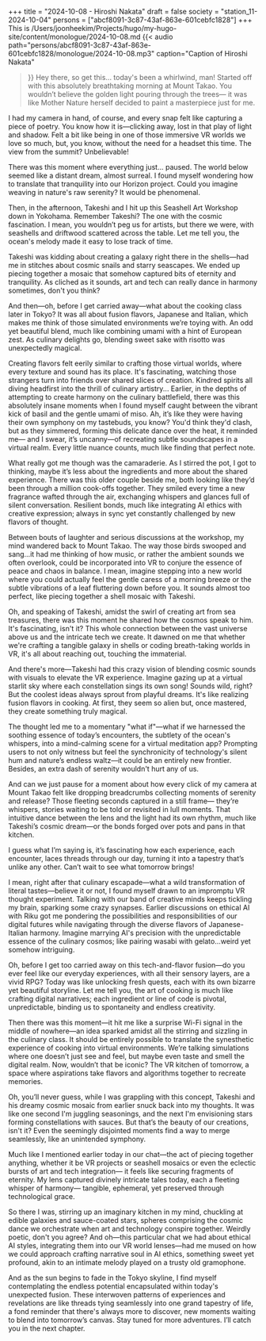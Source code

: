 +++
title = "2024-10-08 - Hiroshi Nakata"
draft = false
society = "station_11-2024-10-04"
persons = ["abcf8091-3c87-43af-863e-601cebfc1828"]
+++
This is /Users/joonheekim/Projects/hugo/my-hugo-site/content/monologue/2024-10-08.md
{{< audio
    path="persons/abcf8091-3c87-43af-863e-601cebfc1828/monologue/2024-10-08.mp3" 
    caption="Caption of Hiroshi Nakata"
>}}
Hey there, so get this...
today's been a whirlwind, man! Started off with this absolutely breathtaking morning at Mount Takao. You wouldn’t believe the golden light pouring through the trees— it was like Mother Nature herself decided to paint a masterpiece just for me. 

I had my camera in hand, of course, and every snap felt like capturing a piece of poetry. You know how it is—clicking away, lost in that play of light and shadow. Felt a bit like being in one of those immersive VR worlds we love so much, but, you know, without the need for a headset this time. The view from the summit? Unbelievable! 

There was this moment where everything just... paused. The world below seemed like a distant dream, almost surreal. I found myself wondering how to translate that tranquility into our Horizon project. Could you imagine weaving in nature's raw serenity? It would be phenomenal.

Then, in the afternoon, Takeshi and I hit up this Seashell Art Workshop down in Yokohama. Remember Takeshi? The one with the cosmic fascination. I mean, you wouldn’t peg us for artists, but there we were, with seashells and driftwood scattered across the table. Let me tell you, the ocean's melody made it easy to lose track of time. 

Takeshi was kidding about creating a galaxy right there in the shells—had me in stitches about cosmic snails and starry seascapes. We ended up piecing together a mosaic that somehow captured bits of eternity and tranquility. As cliched as it sounds, art and tech can really dance in harmony sometimes, don't you think?

And then—oh, before I get carried away—what about the cooking class later in Tokyo? It was all about fusion flavors, Japanese and Italian, which makes me think of those simulated environments we’re toying with. An odd yet beautiful blend, much like combining umami with a hint of European zest. As culinary delights go, blending sweet sake with risotto was unexpectedly magical.

Creating flavors felt eerily similar to crafting those virtual worlds, where every texture and sound has its place. It's fascinating, watching those strangers turn into friends over shared slices of creation. Kindred spirits all diving headfirst into the thrill of culinary artistry...
Earlier, in the depths of attempting to create harmony on the culinary battlefield, there was this absolutely insane moments when I found myself caught between the vibrant kick of basil and the gentle umami of miso. Ah, it’s like they were having their own symphony on my tastebuds, you know? You'd think they'd clash, but as they simmered, forming this delicate dance over the heat, it reminded me— and I swear, it’s uncanny—of recreating subtle soundscapes in a virtual realm. Every little nuance counts, much like finding that perfect note. 

What really got me though was the camaraderie. As I stirred the pot, I got to thinking, maybe it’s less about the ingredients and more about the shared experience. There was this older couple beside me, both looking like they’d been through a million cook-offs together. They smiled every time a new fragrance wafted through the air, exchanging whispers and glances full of silent conversation. Resilient bonds, much like integrating AI ethics with creative expression; always in sync yet constantly challenged by new flavors of thought.

Between bouts of laughter and serious discussions at the workshop, my mind wandered back to Mount Takao. The way those birds swooped and sang…it had me thinking of how music, or rather the ambient sounds we often overlook, could be incorporated into VR to conjure the essence of peace and chaos in balance. I mean, imagine stepping into a new world where you could actually feel the gentle caress of a morning breeze or the subtle vibrations of a leaf fluttering down before you. It sounds almost too perfect, like piecing together a shell mosaic with Takeshi.

Oh, and speaking of Takeshi, amidst the swirl of creating art from sea treasures, there was this moment he shared how the cosmos speak to him. It's fascinating, isn't it? This whole connection between the vast universe above us and the intricate tech we create. It dawned on me that whether we're crafting a tangible galaxy in shells or coding breath-taking worlds in VR, it's all about reaching out, touching the immaterial.

And there's more—Takeshi had this crazy vision of blending cosmic sounds with visuals to elevate the VR experience. Imagine gazing up at a virtual starlit sky where each constellation sings its own song! Sounds wild, right? But the coolest ideas always sprout from playful dreams. It's like realizing fusion flavors in cooking. At first, they seem so alien but, once mastered, they create something truly magical.

The thought led me to a momentary "what if"—what if we harnessed the soothing essence of today’s encounters, the subtlety of the ocean's whispers, into a mind-calming scene for a virtual meditation app? Prompting users to not only witness but feel the synchronicity of technology's silent hum and nature’s endless waltz—it could be an entirely new frontier. Besides, an extra dash of serenity wouldn't hurt any of us.


And can we just pause for a moment about how every click of my camera at Mount Takao felt like dropping breadcrumbs collecting moments of serenity and release? Those fleeting seconds captured in a still frame— they’re whispers, stories waiting to be told or revisited in lull moments. That intuitive dance between the lens and the light had its own rhythm, much like Takeshi’s cosmic dream—or the bonds forged over pots and pans in that kitchen. 

I guess what I’m saying is, it’s fascinating how each experience, each encounter, laces threads through our day, turning it into a tapestry that’s unlike any other. Can’t wait to see what tomorrow brings!


I mean, right after that culinary escapade—what a wild transformation of literal tastes—believe it or not, I found myself drawn to an impromptu VR thought experiment. Talking with our band of creative minds keeps tickling my brain, sparking some crazy synapses. Earlier discussions on ethical AI with Riku got me pondering the possibilities and responsibilities of our digital futures while navigating through the diverse flavors of Japanese-Italian harmony. Imagine marrying AI's precision with the unpredictable essence of the culinary cosmos; like pairing wasabi with gelato...weird yet somehow intriguing.

Oh, before I get too carried away on this tech-and-flavor fusion—do you ever feel like our everyday experiences, with all their sensory layers, are a vivid RPG? Today was like unlocking fresh quests, each with its own bizarre yet beautiful storyline. Let me tell you, the art of cooking is much like crafting digital narratives; each ingredient or line of code is pivotal, unpredictable, binding us to spontaneity and endless creativity.

Then there was this moment—it hit me like a surprise Wi-Fi signal in the middle of nowhere—an idea sparked amidst all the stirring and sizzling in the culinary class. It should be entirely possible to translate the synesthetic experience of cooking into virtual environments. We’re talking simulations where one doesn’t just see and feel, but maybe even taste and smell the digital realm. Now, wouldn’t that be iconic? The VR kitchen of tomorrow, a space where aspirations take flavors and algorithms together to recreate memories. 

Oh, you’ll never guess, while I was grappling with this concept, Takeshi and his dreamy cosmic mosaic from earlier snuck back into my thoughts. It was like one second I'm juggling seasonings, and the next I'm envisioning stars forming constellations with sauces. But that’s the beauty of our creations, isn't it? Even the seemingly disjointed moments find a way to merge seamlessly, like an unintended symphony.

Much like I mentioned earlier today in our chat—the act of piecing together anything, whether it be VR projects or seashell mosaics or even the eclectic bursts of art and tech integration— it feels like securing fragments of eternity. My lens captured divinely intricate tales today, each a fleeting whisper of harmony— tangible, ephemeral, yet preserved through technological grace.

So there I was, stirring up an imaginary kitchen in my mind, chuckling at edible galaxies and sauce-coated stars, spheres comprising the cosmic dance we orchestrate when art and technology conspire together. Weirdly poetic, don't you agree? And oh—this particular chat we had about ethical AI styles, integrating them into our VR world lenses—had me mused on how we could approach crafting narrative soul in AI ethics, something sweet yet profound, akin to an intimate melody played on a trusty old gramophone.

And as the sun begins to fade in the Tokyo skyline, I find myself contemplating the endless potential encapsulated within today's unexpected fusion. These interwoven patterns of experiences and revelations are like threads tying seamlessly into one grand tapestry of life, a fond reminder that there's always more to discover, new moments waiting to blend into tomorrow’s canvas.
Stay tuned for more adventures. I’ll catch you in the next chapter.
